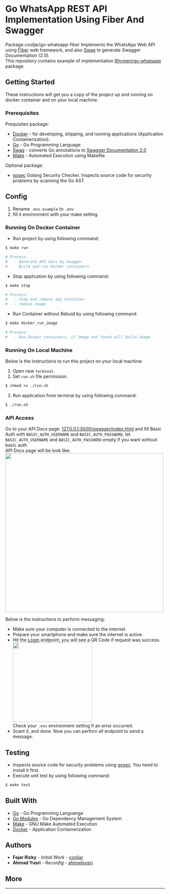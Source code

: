 # Go WhatsApp REST API Implementation Using Fiber And Swagger
Package cooljar/go-whatsapp-fiber Implements the WhatsApp Web API using [Fiber](https://github.com/gofiber/fiber) web framework,
and also [Swag](https://github.com/gofiber/fiber) to generate Swagger Documentation (2.0).
<br>This repository contains example of implementation [Rhymen/go-whatsapp](https://github.com/Rhymen/go-whatsapp) package.

## Getting Started
These instructions will get you a copy of the project up and running on docker container and on your local machine.

### Prerequisites
Prequisites package:
* [Docker](https://www.docker.com/get-started) - for developing, shipping, and running applications (Application Containerization).
* [Go](https://golang.org/) - Go Programming Language
* [Swag](https://github.com/swaggo/swag) - converts Go annotations to [Swagger Documentation 2.0](https://swagger.io/docs/specification/2-0/basic-structure/)
* [Make](https://www.gnu.org/software/make/manual/make.html) - Automated Execution using Makefile

Optional package:
* [gosec](https://github.com/securego/gosec) Golang Security Checker. Inspects source code for security problems by scanning the Go AST

## Config 
1. Rename `.env.example` to `.env` 
2. fill it environment with your make setting.

### Running On Docker Container
- Run project by using following command:
```bash
$ make run

# Process:
#   - Generate API docs by Swagger
#   - Build and run Docker containers
```
- Stop application by using following command:
```bash
$ make stop

# Process:
#   - Stop and remove app container
#   - remove image
```

- Run Container without Rebuid by using following command:
```bash
$ make docker_run_image

# Process:
#   - Run Docker containers, if image not found will build image
```

### Running On Local Machine
Below is the instructions to run this project on your local machine:
1. Open new `terminal`.
2. Set `run.sh` file permission.
```bash
$ chmod +x ./run.sh
```
3. Run application from terminal by using following command:
```bash
$ ./run.sh
```

### API Access
Go to your API Docs page: [127.0.0.1:3000/swagger/index.html](http://127.0.0.1:3000/swagger/index.html) and fill Basic Auth with `BASIC_AUTH_USERNAME` and `BASIC_AUTH_PASSWORD`, let `BASIC_AUTH_USERNAME` and `BASIC_AUTH_PASSWORD` empty if you want without basic auth
<br>
API Docs page will be look like:
<br><img src="https://raw.githubusercontent.com/cooljar/go-whatsapp-fiber/main/sc.png" width="500">

Below is the instructions to perform messaging:
* Make sure your computer is connected to the internet.
* Prepare your smartphone and make sure the internet is active.
* Hit the [Login](http://127.0.0.1:3000/swagger/index.html#/Whatsapp/post_v1_whatsapp_login) endpoint, you will see a QR Code if request was success.
  <br><img src="https://raw.githubusercontent.com/cooljar/go-whatsapp-fiber/main/qr.png" width="250">
  <br>Check your `.env` environment setting if an error occurred.
* Scant it, and done.
Now you can perforn all endpoint to send a message.

## Testing
- Inspects source code for security problems using [gosec](https://github.com/securego/gosec). You need to install it first.
- Execute unit test by using following command:
```bash
$ make test
```

## Built With
* [Go](https://golang.org/) - Go Programming Languange
* [Go Modules](https://github.com/golang/go/wiki/Modules) - Go Dependency Management System
* [Make](https://www.gnu.org/software/make/) - GNU Make Automated Execution
* [Docker](https://www.docker.com/) - Application Containerization

## Authors
* **Fajar Rizky** - *Initial Work* - [cooljar](https://github.com/cooljar)
* **Ahmad Yusri** - *Reconfig* - [ahmadyusri](https://github.com/ahmadyusri)

## More
-------
